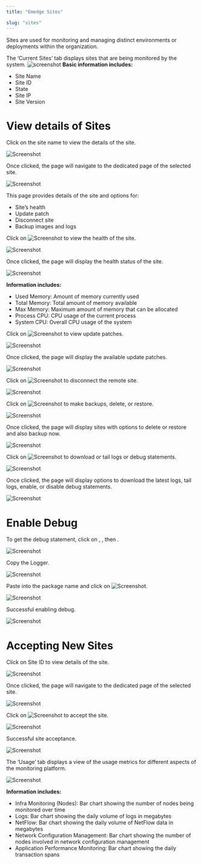 ```yaml
---
title: "Emedge Sites"

slug: "sites"
---
```


Sites are used for monitoring and managing distinct environments or deployments within the organization.

The ‘Current Sites’ tab displays sites that are being monitored by the system.
![screenshot](/administrative/emedge_sites/images/Sites1.png)
**Basic information includes:**
- Site Name
- Site ID
- State
- Site IP
- Site Version

# View details of Sites

Click on the site name to view the details of the site.

![Screenshot](/administrative/emedge_sites/images/Sites2.png)

Once clicked, the page will navigate to the dedicated page of the selected site.

![Screenshot](/administrative/emedge_sites/images/Sites3.png)

This page provides details of the site and options for:
- Site’s health
- Update patch
- Disconnect site
- Backup images and logs

Click on ![Screenshot](/administrative/emedge_sites/images/health.png) to view the health of the site.

![Screenshot](/administrative/emedge_sites/images/Sites4.png)

Once clicked, the page will display the health status of the site.

![Screenshot](/administrative/emedge_sites/images/Sites5.png)

**Information includes:**
- Used Memory: Amount of memory currently used
- Total Memory: Total amount of memory available
- Max Memory: Maximum amount of memory that can be allocated
- Process CPU: CPU usage of the current process
- System CPU: Overall CPU usage of the system

Click on ![Screenshot](/administrative/emedge_sites/images/update.png) to view update patches.

![Screenshot](/administrative/emedge_sites/images/Sites6.png)

Once clicked, the page will display the available update patches.

![Screenshot](/administrative/emedge_sites/images/Sites7.png)

Click on ![Screenshot](/administrative/emedge_sites/images/disconnect.png) to disconnect the remote site.

![Screenshot](/administrative/emedge_sites/images/Sites8.png)

Click on ![Screenshot](/administrative/emedge_sites/images/backup.png) to make backups, delete, or restore.

![Screenshot](/administrative/emedge_sites/images/Sites9.png)

Once clicked, the page will display sites with options to delete or restore and also backup now.

![Screenshot](/administrative/emedge_sites/images/Sites10.png)

Click on ![Screenshot](/administrative/emedge_sites/images/logs.png) to download or tail logs or debug statements.

![Screenshot](/administrative/emedge_sites/images/Sites11.png)

Once clicked, the page will display options to download the latest logs, tail logs, enable, or disable debug statements.

![Screenshot](/administrative/emedge_sites/images/Sites12.png)

# Enable Debug

To get the debug statement, click on <Admin>, <Logs>, then <Debug log>.

![Screenshot](/administrative/emedge_sites/images/Sites13.png)

Copy the Logger.

![Screenshot](/administrative/emedge_sites/images/Sites14.png)

Paste into the package name and click on ![Screenshot](/administrative/emedge_sites/images/enable.png).

![Screenshot](/administrative/emedge_sites/images/Sites15.png)

Successful enabling debug.

![Screenshot](/administrative/emedge_sites/images/Sites16.png)

# Accepting New Sites

Click on Site ID to view details of the site.

![Screenshot](/administrative/emedge_sites/images/Sites17.png)

Once clicked, the page will navigate to the dedicated page of the selected site.

![Screenshot](/administrative/emedge_sites/images/Sites18.png)

Click on ![Screenshot](/administrative/emedge_sites/images/accept.png) to accept the site.

![Screenshot](/administrative/emedge_sites/images/Sites19.png)

Successful site acceptance.

![Screenshot](/administrative/emedge_sites/images/Sites20.png)

The ‘Usage’ tab displays a view of the usage metrics for different aspects of the monitoring platform.

![Screenshot](/administrative/emedge_sites/images/Sites21.png)

**Information includes:**
- Infra Monitoring (Nodes): Bar chart showing the number of nodes being monitored over time
- Logs: Bar chart showing the daily volume of logs in megabytes
- NetFlow: Bar chart showing the daily volume of NetFlow data in megabytes
- Network Configuration Management: Bar chart showing the number of nodes involved in network configuration management
- Application Performance Monitoring: Bar chart showing the daily transaction spans
